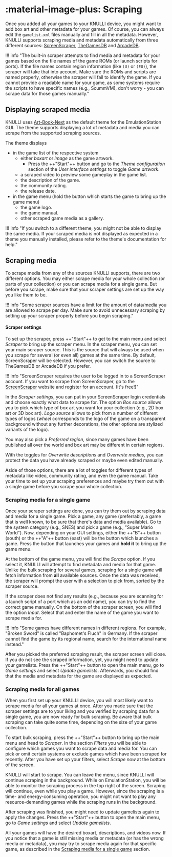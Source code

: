 # :material-image-plus: Scraping

Once you added all your games to your KNULLI device, you might want to add box art and other metadata for your games. Of course, you can always edit the `gamelist.xml` files manually and fill in all the metadata. However, KNULLI supports scraping media and metadata automatically from three different sources: [ScreenScraper](https://www.screenscraper.fr), [TheGamesDB](https://thegamesdb.net) and [ArcadeDB](http://adb.arcadeitalia.net).

!!! info "The built-in scraper attempts to find media and metadata for your games based on the file names of the game ROMs (or launch scripts for ports). If the file names contain region information (like `(U)` or `(EU)`), the scraper will take that into account. Make sure the ROMs and scripts are named properly, otherwise the scraper will fail to identify the game. If you cannot provide a readable name for your game, as some systems require the scripts to have specific names (e.g., ScummVM), don't worry - you can scrape data for those games manually."

## Displaying scraped media

KNULLI uses [Art-Book-Next](https://github.com/anthonycaccese/art-book-next-es) as the default theme for the EmulationStation GUI. The theme supports displaying a lot of metadata and media you can scrape from the supported scraping sources.

The theme displays

* in the game list of the respective system
    * either *boxart* or *image* as the game artwork.
        * Press the ++"Start"++ button and go to the *Theme configuration* section of the *User interface settings* to toggle *Game artwork*.
    * a scraped video to preview some gameplay in the game list.
    * the description of the game.
    * the community rating.
    * the release date.
* in the game menu (hold the button which starts the game to bring up the game menu)
    * the game logo.
    * the game manual.
    * other scraped game media as a gallery.

!!! info "If you switch to a different theme, you might not be able to display the same media. If your scraped media is not displayed as expected in a theme you manually installed, please refer to the theme's documentation for help."

## Scraping media

To scrape media from any of the sources KNULLI supports, there are two different options. You may either scrape media for your whole collection (or parts of your collection) or you can scrape media for a single game. But before you scrape, make sure that your scraper settings are set up the way you like them to be.

!!! info "Some scraper sources have a limit for the amount of data/media you are allowed to scrape per day. Make sure to avoid unnecessary scraping by setting up your scraper properly before you begin scraping."

#### Scraper settings

To set up the scraper, press ++"Start"++ to get to the main menu and select *Scraper* to bring up the scraper menu. In the scraper menu, you can set your main scraper source. This is the source that will always be used when you scrape for several (or even all) games at the same time. By default, ScreenScraper will be selected. However, you can switch the source to TheGamesDB or ArcadeDB if you prefer.

!!! info "ScreenScraper requires the user to be logged in to a ScreenScraper account. If you want to scrape from ScreenScraper, go to the [ScreenScraper](https://www.screenscraper.fr) website and register for an account. (It's free!)"

In the *Scraper settings*, you can put in your ScreenScraper login credentials and choose exactly what data to scrape for. The option *Box source* allows you to pick which type of box art you want for your collection (e.g., 2D box art or 3D box art). *Logo source* allows to pick from a number of different types of logos (*wheel* corresponds to the logo of the game on a transparent background without any further decorations, the other options are stylized variants of the logo).

You may also pick a *Preferred region*, since many games have been published all over the world and box art may be different in certain regions.

With the toggles for *Overwrite descriptions* and *Overwrite medias*, you can protect the data you have already scraped or maybe even edited manually.

Aside of those options, there are a lot of toggles for different types of metadata like video, community rating, and even the game manual. Take your time to set up your scraping preferences and maybe try them out with a single game before you scrape your whole collection.

### Scraping media for a single game

Once your scraper settings are done, you can try them out by scraping data and media for a single game. Pick a game, any game (preferrably, a game that is well known, to be sure that there's data and media available). Go to the system category (e.g., SNES) and pick a game (e.g., "Super Mario World"). Now, depending on your GUI settings, either the ++"B"++ button (south) or the ++"A"++ button (east) will be the button which launches a game. Press the button that launches your games and **hold it** to bring up the game menu.

At the bottom of the game menu, you will find the *Scrape* option. If you select it, KNULLI will attempt to find metadata and media for that game. Unlike the bulk scraping for several games, scraping for a single game will fetch information from **all** available sources. Once the data was received, the scraper will prompt the user with a selection to pick from, sorted by the scraper source.

If the scraper does not find any results (e.g., because you are scanning for a launch script of a port which as an odd name), you can try to find the correct game manually. On the bottom of the scraper screen, you will find the option *Input*. Select that and enter the name of the game you want to scrape media for.

!!! info "Some games have different names in different regions. For example, "Broken Sword" is called "Baphomet's Fluch" in Germany. If the scraper cannot find the game by its regional name, search for the international name instead."

After you picked the preferred scraping result, the scraper screen will close. If you do not see the scraped information, yet, you might need to update your gamelists. Press the ++"Start"++ button to open the main menu, go to *Game settings* and select *Update gamelists*. Afterwards, you should find that the media and metadata for the game are displayed as expected.

### Scraping media for all games

When you first set up your KNULLI device, you will most likely want to scrape media for all your games at once. After you made sure that the scraper settings are to your liking and you verified by scraping data for a single game, you are now ready for bulk scraping. Be aware that bulk scraping can take quite some time, depending on the size of your game collection.

To start bulk scraping, press the ++"Start"++ button to bring up the main menu and head to *Scraper*. In the section *Filters* you will be able to configure which games you want to scrape data and media for. You can pick or omit certain systems or exclude games which have been scraped for recently. After you have set up your filters, select *Scrape now* at the bottom of the screen.

KNULLI will start to scrape. You can leave the menu, since KNULLI will continue scraping in the background. While on EmulationStation, you will be able to monitor the scraping process in the top right of the screen. Scraping will continue, even while you play a game. However, since the scraping is a time- and energy-consuming operation, you might not want to play any resource-demanding games while the scraping runs in the background.

After scraping was finished, you might need to update gamelists again to apply the changes. Press the ++"Start"++ button to open the main menu, go to *Game settings* and select *Update gamelists*.

All your games will have the desired boxart, descriptions, and videos now. If you notice that a game is still missing media or metadata (or has the wrong media or metadata), you may try to scrape media again for that specific game, as described in the [Scraping media for a single game](#scraping-media-for-a-single-game) section.

